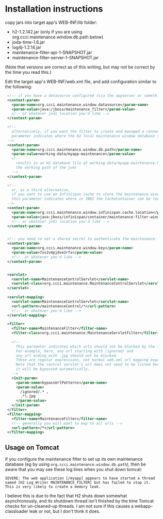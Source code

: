 Installation instructions
=========================


copy jars into target app's WEB-INF/lib folder:
* h2-1.2.142.jar (only if you are using org.ccci.maintenance.window.db.path below)
* joda-time-1.6.jar
* log4j-1.2.14.jar
* maintenance-filter-api-1-SNAPSHOT.jar
* maintenance-filter-server-1-SNAPSHOT.jar

(Note that versions are correct as of this writing,
but may not be correct by the time you read this.)

Edit the target app's WEB-INF/web.xml file, and add configuration similar to the following:
 ```xml
  <!-- if you have a datasource configured (via the appserver or something), use this: -->
  <context-param>
    <param-name>org.ccci.maintenance.window.datasource</param-name>
    <param-value>java:/jboss/maintenance_filter</param-value> 
    <!-- or whatever jndi location you'd like -->
  </context-param>

  <!-- 
    alternatively, if you want the filter to create and managed a connection pool, this 
    parameter indicates where the h2 local maintenance window database should be created 
  -->
  <context-param>
    <param-name>org.ccci.maintenance.window.db.path</param-name>
    <param-value>working-data/myapp-maintenance</param-value>
    <!-- 
      results in an H2 database file at working-data/myapp-maintenance.h2.db (relative to 
      the working path of the jvm)
    -->
  </context-param>

  <!--
    or, as a third alternative,
    if you want to use an Infinispan cache to store the maintenance window data,
    this parameter indicates where in JNDI the CacheContainer can be located.
  -->
  <context-param>
    <param-name>org.ccci.maintenance.window.infinispan.cache.location</param-name>
    <param-value>java:jboss/infinispan/container/maintenance-filter-windows</param-value>
    <!-- or whatever jndi location you'd like -->
  </context-param>


  <!-- you need to set a shared secret to authenticate the maintenance-filter-controller client -->
  <context-param>
    <param-name>org.ccci.maintenance.window.key</param-name>
    <param-value>7xs2v4pjdve3rfx</param-value>
    <!--  or whatever you'd like -->
  </context-param>


  <servlet>
    <servlet-name>MaintenanceControlServlet</servlet-name>
    <servlet-class>org.ccci.maintenance.MaintenanceControlServlet</servlet-class>
  </servlet>
  
  <servlet-mapping>
    <servlet-name>MaintenanceControlServlet</servlet-name>
    <url-pattern>/maintenanceControl/*</url-pattern>
    <!--  or whatever you'd like -->
  </servlet-mapping>

  <filter>
    <filter-name>MaintenanceFilter</filter-name>
    <filter-class>org.ccci.maintenance.MaintenanceServletFilter</filter-class>
    
    <!-- 
      This parameter indicates which urls should not be blocked by the filter.
      For example, here, any url starting with /ignored/ and
      any url ending with .jpg should not be blocked.
      These are regular expressions, not normal web.xml url mapping expressions.
      Note that the control servlet's url does not need to be listed here;
      it will be bypassed automatically.
    -->
    <init-param>
      <param-name>bypassUrlPatterns</param-name>
      <param-value>
        /ignored/.* ,
        .*\.jpg
      </param-value>
    </init-param>    
  </filter>
  <filter-mapping>
    <filter-name>MaintenanceFilter</filter-name>
    <!-- generally you will want to map to all urls -->
    <url-pattern>/*</url-pattern>
  </filter-mapping>
```


Usage on Tomcat
---------------

If you configure the maintenance filter to set up its own maintenance database
(eg by using `org.ccci.maintenance.window.db.path`),
then be aware that you may see these log lines when you shut down tomcat:
```
SEVERE: The web application [/myapp] appears to have started a thread named [H2 Log Writer MAINTENANCE_FILTER] but has failed to stop it. This is very likely to create a memory leak.
```
I believe this is due to the fact that H2 shuts down somewhat asynchronously,
and its shutdown thread isn't finished by the time Tomcat checks for un-cleaned-up threads.
I am not sure if this causes a webapp-classloader leak or not,
but I don't think it does.
